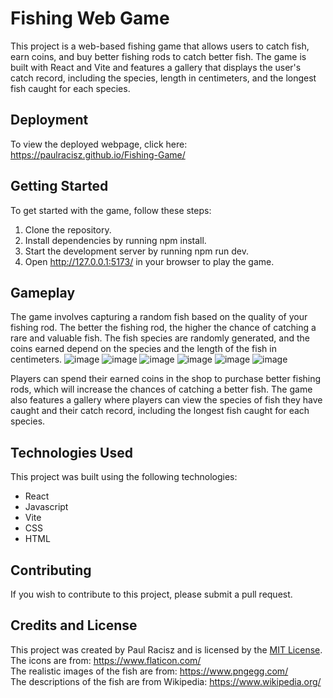 # Fishing Web Game
This project is a web-based fishing game that allows users to catch fish, earn coins, and buy better fishing rods to catch better fish. The game is built with React and Vite and features a gallery that displays the user's catch record, including the species, length in centimeters, and the longest fish caught for each species.

## Deployment
To view the deployed webpage, click here: https://paulracisz.github.io/Fishing-Game/

## Getting Started
To get started with the game, follow these steps:

1. Clone the repository.
2. Install dependencies by running npm install.
3. Start the development server by running npm run dev.
4. Open http://127.0.0.1:5173/ in your browser to play the game.
## Gameplay
The game involves capturing a random fish based on the quality of your fishing rod. The better the fishing rod, the higher the chance of catching a rare and valuable fish. The fish species are randomly generated, and the coins earned depend on the species and the length of the fish in centimeters.
![image](https://github.com/Paulracisz/Fishing-Game/assets/54999693/8320b56c-57de-4b77-8d76-43cd6718db1c)
![image](https://github.com/Paulracisz/Fishing-Game/assets/54999693/5af62ebf-1289-4740-a604-d26f51813c19)
![image](https://github.com/Paulracisz/Fishing-Game/assets/54999693/1096633a-ad65-4585-9558-986a0567e6cc)
![image](https://github.com/Paulracisz/Fishing-Game/assets/54999693/363c6e3a-8fd5-4dd9-b6a6-7177e901fd61)
![image](https://github.com/Paulracisz/Fishing-Game/assets/54999693/1866bba3-e592-43b1-8267-893e1c6ff36f)
![image](https://github.com/Paulracisz/Fishing-Game/assets/54999693/0f5be3e0-616c-49c3-882e-c173cfbe2220)

Players can spend their earned coins in the shop to purchase better fishing rods, which will increase the chances of catching a better fish. The game also features a gallery where players can view the species of fish they have caught and their catch record, including the longest fish caught for each species.

## Technologies Used
This project was built using the following technologies:

* React
* Javascript
* Vite
* CSS
* HTML
## Contributing
If you wish to contribute to this project, please submit a pull request.

## Credits and License
This project was created by Paul Racisz and is licensed by the [MIT License](https://github.com/Paulracisz/Fishing-Game/blob/main/LICENSE).
<br/>
The icons are from: https://www.flaticon.com/
<br/>
The realistic images of the fish are from: https://www.pngegg.com/
<br/>
The descriptions of the fish are from Wikipedia: https://www.wikipedia.org/
<br/>
